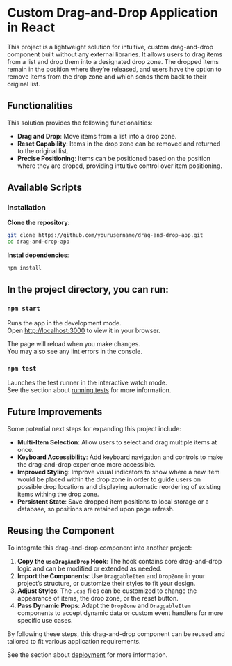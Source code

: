 # Custom Drag-and-Drop Application in React

This project is a lightweight solution for intuitive, custom drag-and-drop component built without any external libraries. It allows users to drag items from a list and drop them into a designated drop zone. The dropped items remain in the position where they’re released, and users have the option to remove items from the drop zone and which sends them back to their original list.

## Functionalities

This solution provides the following functionalities:
- **Drag and Drop**: Move items from a list into a drop zone.
- **Reset Capability**: Items in the drop zone can be removed and returned to the original list.
- **Precise Positioning**: Items can be positioned based on the position where they are droped, providing intuitive control over item positioning.

## Available Scripts

### Installation

**Clone the repository**:
   ```bash
   git clone https://github.com/yourusername/drag-and-drop-app.git
   cd drag-and-drop-app
```

**Instal dependencies**:
   ```bash
   npm install
```

## In the project directory, you can run:

### `npm start`

Runs the app in the development mode.\
Open [http://localhost:3000](http://localhost:3000) to view it in your browser.

The page will reload when you make changes.\
You may also see any lint errors in the console.

### `npm test`

Launches the test runner in the interactive watch mode.\
See the section about [running tests](https://facebook.github.io/create-react-app/docs/running-tests) for more information.

## Future Improvements

Some potential next steps for expanding this project include:

- **Multi-Item Selection**: Allow users to select and drag multiple items at once.
- **Keyboard Accessibility**: Add keyboard navigation and controls to make the drag-and-drop experience more accessible.
- **Improved Styling**: Improve visual indicators to show where a new item would be placed within the drop zone in order to guide users on possible drop locations and displaying automatic reordering of existing items withing the drop zone.
- **Persistent State**: Save dropped item positions to local storage or a database, so positions are retained upon page refresh.

## Reusing the Component

To integrate this drag-and-drop component into another project:

1. **Copy the `useDragAndDrop` Hook**: The hook contains core drag-and-drop logic and can be modified or extended as needed.
2. **Import the Components**: Use `DraggableItem` and `DropZone` in your project’s structure, or customize their styles to fit your design.
3. **Adjust Styles**: The `.css` files can be customized to change the appearance of items, the drop zone, or the reset button.
4. **Pass Dynamic Props**: Adapt the `DropZone` and `DraggableItem` components to accept dynamic data or custom event handlers for more specific use cases.

By following these steps, this drag-and-drop component can be reused and tailored to fit various application requirements.




See the section about [deployment](https://facebook.github.io/create-react-app/docs/deployment) for more information.


